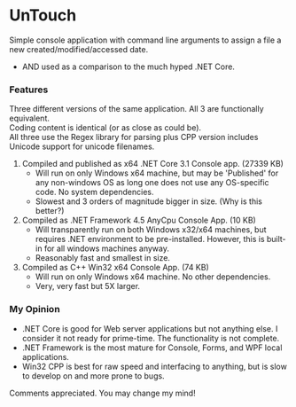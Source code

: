 # UnTouch

Simple console application with command line arguments to assign a file a new created/modified/accessed date.
* AND used as a comparison to the much hyped .NET Core. 

### Features

Three different versions of the same application. All 3 are functionally equivalent.<br />
Coding content is identical (or as close as could be).<br />
All three use the Regex library for parsing plus CPP version includes Unicode support for unicode filenames.

1. Compiled and published as x64 .NET Core 3.1 Console app. (27339 KB)
   - Will run on only Windows x64 machine, but may be 'Published' for any non-windows OS as long one does not use any OS-specific code. No system dependencies.
   - Slowest and 3 orders of magnitude bigger in size. (Why is this better?)
2. Compiled as .NET Framework 4.5 AnyCpu Console App. (10 KB)
   - Will transparently run on both Windows x32/x64 machines, but requires .NET environment to be pre-installed. However, this is built-in for all windows machines anyway.
   - Reasonably fast and smallest in size.
3. Compiled as C++ Win32 x64 Console App. (74 KB)
   - Will run on only Windows x64 machine. No other dependencies.
   - Very, very fast but 5X larger.

### My Opinion
* .NET Core is good for Web server applications but not anything else. I consider it not ready for prime-time. The functionality is not complete.
* .NET Framework is the most mature for Console, Forms, and WPF local applications.
* Win32 CPP is best for raw speed and interfacing to anything, but is slow to develop on and more prone to bugs.

Comments appreciated. You may change my mind!